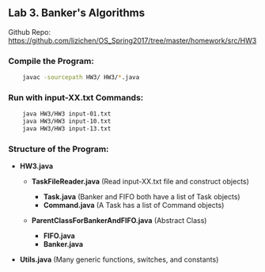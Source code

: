 ## Lab 3. Banker's Algorithms
Github Repo: https://github.com/lizichen/OS_Spring2017/tree/master/homework/src/HW3 

### Compile the Program:
```bash
    javac -sourcepath HW3/ HW3/*.java
```

### Run with input-XX.txt Commands:
```sh
    java HW3/HW3 input-01.txt
    java HW3/HW3 input-10.txt
    java HW3/HW3 input-13.txt
```

### Structure of the Program:
- **HW3.java**
    - **TaskFileReader.java** (Read input-XX.txt file and construct objects)
        - **Task.java** (Banker and FIFO both have a list of Task objects)
        - **Command.java** (A Task has a list of Command objects)

    - **ParentClassForBankerAndFIFO.java** (Abstract Class)
        - **FIFO.java**
        - **Banker.java**

- **Utils.java** (Many generic functions, switches, and constants)







